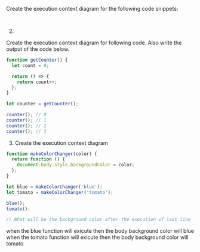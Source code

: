 Create the execution context diagram for the following code snippets:

```js
 
```

2.

Create the execution context diagram for following code. Also write the output of the code below.

```js
function getCounter() {
  let count = 0;

  return () => {
    return count++;
  };
}

let counter = getCounter();

counter(); // 0
counter(); // 1
counter(); // 2
counter(); // 3
```

3. Create the execution context diagram

```js
function makeColorChanger(color) {
  return function () {
    document.body.style.backgroundColor = color;
  };
}

let blue = makeColorChanger('blue');
let tomato = makeColorChanger('tomato');

blue();
tomato();

// What will be the background color after the execution of last line
```
when the blue function will exicute then the body background color will blue 
when the tomato function will exicute then the body background color will tomato 

